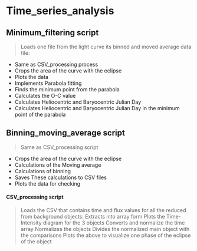 # Time_series_analysis
## Minimum_filtering script
>	Loads one file from the light curve its binned and moved average data file:
* Same as CSV_processing process
* Crops the area of the curve with the eclipse
* Plots the data
* Implements Parabola fitting
* Finds the minimum point from the parabola
* Calculates the O-C value
* Calculates Heliocentric and Baryocentric Julian Day 
* Calculates Heliocentric and Baryocentric Julian Day in the minimum point of the parabola
## Binning_moving_average script
>	Same as CSV_processing script 
* Crops the area of the curve with the eclipse
* Calculations of the Moving average
* Calculations of binning
* Saves These calculations to CSV files
* Plots the data for checking

#### CSV_processing script 
>	Loads the CSV that contains time and flux values for all the reduced from background objects:
> Extracts into array form
> Plots the Time-Intensity diagram for the 3 objects
> Converts and normalize the time array
> Normalizes the objects
> Divides the normalized main object with the comparisons
> Plots the above to visualize one phase of the eclipse of the object


